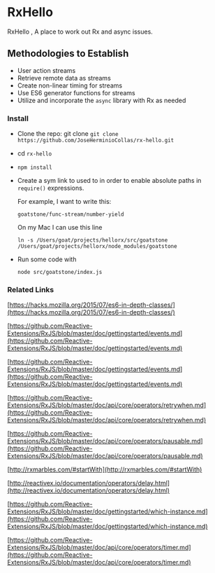 # RxHello

RxHello ,  A place to work out Rx and async issues.

## Methodologies to Establish

* User action streams
* Retrieve remote data as streams
* Create non-linear timing for streams
* Use ES6 generator functions for streams
* Utilize and incorporate the `async` library with Rx as needed

### Install

* Clone the repo: git clone `git clone https://github.com/JoseHerminioCollas/rx-hello.git`

* cd `rx-hello`

* `npm install`

* Create a sym link to used to in order to enable absolute paths in `require()` expressions.

	For example, I want to write this:

	`goatstone/func-stream/number-yield`  

	On my Mac I can use this line

	`ln -s /Users/goat/projects/hellorx/src/goatstone /Users/goat/projects/hellorx/node_modules/goatstone`

* Run some code with

	`node src/goatstone/index.js`


### Related Links

[https://hacks.mozilla.org/2015/07/es6-in-depth-classes/](https://hacks.mozilla.org/2015/07/es6-in-depth-classes/)

[https://github.com/Reactive-Extensions/RxJS/blob/master/doc/gettingstarted/events.md](https://github.com/Reactive-Extensions/RxJS/blob/master/doc/gettingstarted/events.md)

[https://github.com/Reactive-Extensions/RxJS/blob/master/doc/gettingstarted/events.md](https://github.com/Reactive-Extensions/RxJS/blob/master/doc/gettingstarted/events.md)

[https://github.com/Reactive-Extensions/RxJS/blob/master/doc/api/core/operators/retrywhen.md](https://github.com/Reactive-Extensions/RxJS/blob/master/doc/api/core/operators/retrywhen.md)

[https://github.com/Reactive-Extensions/RxJS/blob/master/doc/api/core/operators/pausable.md](https://github.com/Reactive-Extensions/RxJS/blob/master/doc/api/core/operators/pausable.md)

[http://rxmarbles.com/#startWith](http://rxmarbles.com/#startWith)

[http://reactivex.io/documentation/operators/delay.html](http://reactivex.io/documentation/operators/delay.html)

[https://github.com/Reactive-Extensions/RxJS/blob/master/doc/gettingstarted/which-instance.md](https://github.com/Reactive-Extensions/RxJS/blob/master/doc/gettingstarted/which-instance.md)

[https://github.com/Reactive-Extensions/RxJS/blob/master/doc/api/core/operators/timer.md](https://github.com/Reactive-Extensions/RxJS/blob/master/doc/api/core/operators/timer.md)
